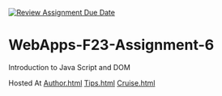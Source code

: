 [![Review Assignment Due Date](https://classroom.github.com/assets/deadline-readme-button-24ddc0f5d75046c5622901739e7c5dd533143b0c8e959d652212380cedb1ea36.svg)](https://classroom.github.com/a/b9NC0g7h)
# WebApps-F23-Assignment-6
Introduction to Java Script and DOM

Hosted At [Author.html](https://44-563-webapps-f23.github.io/44563-webapps-f23-assignment6-MuffinsBeGreat/author.html)
[Tips.html](https://44-563-webapps-f23.github.io/44563-webapps-f23-assignment6-MuffinsBeGreat/tips.html)
[Cruise.html](https://44-563-webapps-f23.github.io/44563-webapps-f23-assignment6-MuffinsBeGreat/cruise.html)